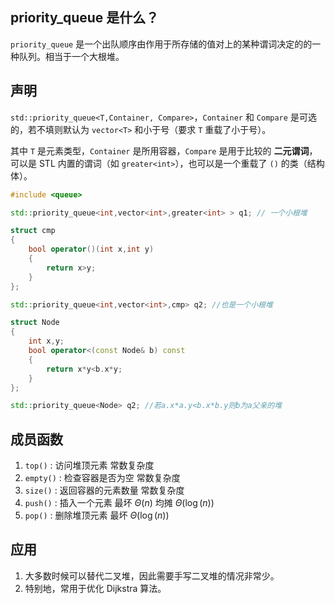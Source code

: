 ## priority_queue 是什么？

`priority_queue` 是一个出队顺序由作用于所存储的值对上的某种谓词决定的的一种队列。相当于一个大根堆。

## 声明

`std::priority_queue<T,Container, Compare>`，`Container` 和 `Compare` 是可选的，若不填则默认为 `vector<T>` 和小于号（要求 `T` 重载了小于号）。

其中 `T` 是元素类型，`Container` 是所用容器，`Compare` 是用于比较的 **二元谓词**，可以是 STL 内置的谓词（如 `greater<int>`），也可以是一个重载了 `()` 的类（结构体）。

```cpp
#include <queue>

std::priority_queue<int,vector<int>,greater<int> > q1; // 一个小根堆

struct cmp
{
    bool operator()(int x,int y)
    {
        return x>y;
    }
};

std::priority_queue<int,vector<int>,cmp> q2; //也是一个小根堆

struct Node
{
    int x,y;
    bool operator<(const Node& b) const
    {
        return x*y<b.x*y;
    }
};

std::priority_queue<Node> q2; //若a.x*a.y<b.x*b.y则b为a父亲的堆
```

## 成员函数

1.   `top()` : 访问堆顶元素 常数复杂度
2.   `empty()` : 检查容器是否为空 常数复杂度
3.   `size()` : 返回容器的元素数量 常数复杂度
4.   `push()` : 插入一个元素 最坏 $\Theta(n)$ 均摊 $\Theta(\log(n))$ 
5.   `pop()` : 删除堆顶元素 最坏 $\Theta(\log(n))​$ 

## 应用

1. 大多数时候可以替代二叉堆，因此需要手写二叉堆的情况非常少。
2. 特别地，常用于优化 Dijkstra 算法。